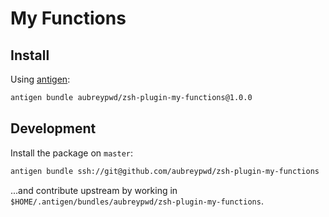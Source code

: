 # My Functions

## Install

Using [antigen](https://github.com/zsh-users/antigen):

```bash
antigen bundle aubreypwd/zsh-plugin-my-functions@1.0.0
```

## Development

Install the package on `master`:

```bash
antigen bundle ssh://git@github.com/aubreypwd/zsh-plugin-my-functions
```

...and contribute upstream by working in `$HOME/.antigen/bundles/aubreypwd/zsh-plugin-my-functions`.
